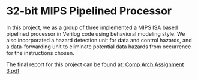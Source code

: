 # 32-bit MIPS Pipelined Processor

In this project, we as a group of three implemented a MIPS ISA based pipelined processor in Verilog code using behavioral modeling style. We also incorporated a hazard detection unit for data and control hazards, and a data-forwarding unit to eliminate potential data hazards from occurrence for the instructions chosen.

The final report for this project can be found at: [Comp Arch Assignment 3.pdf](https://github.com/webisgood/MIPS_Pipelined_Processor/blob/master/Comp%20Arch%20Assignment%203.pdf)